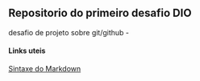 ## Repositorio do primeiro desafio DIO
desafio de projeto sobre git/github - 

#### Links uteis

[Sintaxe do Markdown](https://www.markdownguide.org/basic-syntax)
